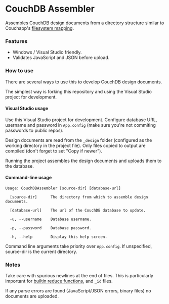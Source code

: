 # CouchDB Assembler

Assembles CouchDB design documents from a directory structure similar to Couchapp's [filesystem
mapping](https://github.com/couchapp/couchapp/wiki/Complete-Filesystem-to-Design-Doc-Mapping-Example).


### Features

* Windows / Visual Studio friendly.
* Validates JavaScript and JSON before upload.


### How to use

There are several ways to use this to develop CouchDB design documents.

The simplest way is forking this repository and using the Visual Studio project for development.


#### Visual Studio usage

Use this Visual Studio project for development. Configure database URL, username and password in `App.config` (make sure you're not commiting passwords to public repos).

Design documents are read from the `_design` folder (configured as the working directory in the project file).
Only files copied to output are compiled (don't forget to set "Copy if newer").

Running the project assembles the design documents and uploads them to the database.

#### Command-line usage

```
Usage: CouchDBAssembler [source-dir] [database-url]

  [source-dir]      The directory from which to assemble design documents.

  [database-url]    The url of the CouchDB database to update.

  -u, --username    Database username.

  -p, --password    Database password.

  -h, --help        Display this help screen.
```

Command line arguments take priority over `App.config`. If unspecified, source-dir is the current directory.


### Notes

Take care with spurious newlines at the end of files. This is particularly important for [builtin reduce functions](http://docs.couchdb.org/en/latest/couchapp/ddocs.html#reducefun-builtin), and `_id` files.

If any parse errors are found (JavaScript/JSON errors, binary files) no documents are uploaded.
